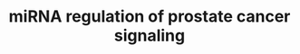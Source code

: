---
annotations:
- id: PW:0000605
  parent: disease pathway
  type: Pathway Ontology
  value: cancer pathway
- id: DOID:10283
  parent: disease of cellular proliferation
  type: Disease Ontology
  value: prostate cancer
authors:
- Khanspers
- Egonw
- Maxvanson
- Fehrhart
- Eweitz
citedin: ''
communities:
- CPTAC
- ExRNA
description: 'Diagrammatic scheme depicting potential survival pathway-related gene
  targets of the downregulated microRNAs and their signaling pathways in prostate
  cancer cells. An integrated in silico and computational prediction databases (DIANA-micro
  T-CDS, miRBase, and TargetScan) were employed to predict potential targets of a
  subset of highly downregulated miRNAs (>2-fold) in prostate tumors. Note that some
  targeting miRNAs were removed from the original publication figure for clarity.
  These are represented in supplementary table S3: http://journals.sagepub.com/doi/suppl/10.1177/1535370216681554.'
last-edited: 2025-02-24
ndex: f4ec52de-8b68-11eb-9e72-0ac135e8bacf
organisms:
- Homo sapiens
redirect_from:
- /index.php/Pathway:WP3981
- /instance/WP3981
- /instance/WP3981_r136827
revision: r136827
schema-jsonld:
- '@context': https://schema.org/
  '@id': https://wikipathways.github.io/pathways/WP3981.html
  '@type': Dataset
  creator:
    '@type': Organization
    name: WikiPathways
  description: 'Diagrammatic scheme depicting potential survival pathway-related gene
    targets of the downregulated microRNAs and their signaling pathways in prostate
    cancer cells. An integrated in silico and computational prediction databases (DIANA-micro
    T-CDS, miRBase, and TargetScan) were employed to predict potential targets of
    a subset of highly downregulated miRNAs (>2-fold) in prostate tumors. Note that
    some targeting miRNAs were removed from the original publication figure for clarity.
    These are represented in supplementary table S3: http://journals.sagepub.com/doi/suppl/10.1177/1535370216681554.'
  keywords:
  - AKT3
  - AR
  - BAD
  - BCL2
  - CASP9
  - CCND1
  - CDKN1A
  - CDKN1B
  - CREB3L1
  - CREBBP
  - CTNNB1
  - DNA
  - FOXO1
  - GRB2
  - GSK3B
  - IKBKG
  - KRAS
  - MAP2K1
  - MAP2K2
  - MAPK1
  - MDM2
  - MTOR
  - NFKB1
  - NFKBIA
  - PDGFA
  - PDGFRB
  - PIK3CA
  - PIP3
  - PSA
  - RAF1
  - SOS1
  - TCF7
  - TP53
  license: CC0
  name: miRNA regulation of prostate cancer signaling
seo: CreativeWork
title: miRNA regulation of prostate cancer signaling
wpid: WP3981
---